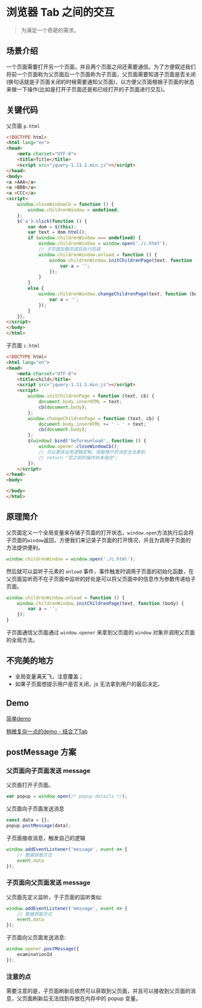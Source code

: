 # 浏览器 Tab 之间的交互

> 为满足一个奇葩的需求。

## 场景介绍

一个页面需要打开另一个页面，并且两个页面之间还需要通信。为了方便叙述我们将前一个页面称为父页面后一个页面称为子页面，父页面需要知道子页面是否关闭(换句话就是子页面关闭的时候需要通知父页面)，以方便父页面根据子页面的状态来做一下操作(比如是打开子页面还是和已经打开的子页面进行交互)。

## 关键代码

父页面 `p.html`

```html
<!DOCTYPE html>
<html lang="en">
<head>
    <meta charset="UTF-8">
    <title>Title</title>
    <script src="jquery-1.11.1.min.js"></script>
</head>
<body>
<a >AAA</a>
<a >BBB</a>
<a >CCC</a>
<script>
    window.closeWindowCb = function () {
        window.childrenWindow = undefined;
    };
    $('a').click(function () {
        var dom = $(this);
        var text = dom.html();
        if (window.childrenWindow === undefined) {
            window.childrenWindow = window.open('./c.html');
            // 子页面加载完成后执行回调
            window.childrenWindow.onload = function () {
                window.childrenWindow.initChildrenPage(text, function (body) {
                    var a = '';
                });
            }
        }
        else {
            window.childrenWindow.changeChildrenPage(text, function (body) {
                var a = '';
            });
        }
    });
</script>
</body>
</html>
```

子页面 `c.html`

```html
<!DOCTYPE html>
<html lang="en">
<head>
    <meta charset="UTF-8">
    <title>child</title>
    <script src="jquery-1.11.1.min.js"></script>
    <script>
        window.initChildrenPage = function (text, cb) {
            document.body.innerHTML = text;
            cb(document.body);
        };
        window.changeChildrenPage = function (text, cb) {
            document.body.innerHTML += ' - ' + text;
            cb(document.body);
        };
        $(window).bind('beforeunload', function () {
            window.opener.closeWindowCb();
            // 可以更具业务逻辑定制，但是用户的决定无法拿到
            // return "您之前的操作尚未保存";
        });
    </script>
</head>
<body>

</body>
</html>
```

## 原理简介
    
父页面定义一个全局变量来存储子页面的打开状态，`window.open`方法执行后会将子页面的`window`返回，方便我们来记录子页面的打开情况，并且为调用子页面的方法提供便利。

```js
window.childrenWindow = window.open('./c.html');
```

然后就可以监听子元素的 `onload` 事件，事件触发时调用子页面的初始化函数，在父页面监听而不在子页面中监听的好处是可以将父页面中的信息作为参数传递给子页面。

```js
window.childrenWindow.onload = function () {
    window.childrenWindow.initChildrenPage(text, function (body) {
        var a = '';
    });
}
```

子页面通信父页面通过 `window.opener` 来拿到父页面的 `window` 对象并调用父页面的全局方法。

## 不完美的地方
    
- 全局变量满天飞，注意覆盖；
- 如果子页面想提示用户是否关闭，js 无法拿到用户的最后决定。

## Demo

[简单demo](/articles/browser-tab/demo/p.html)

[稍微复杂一点的demo - 结合了Tab](/articles/browser-tab/demo/tab-p.html)

## postMessage 方案

### 父页面向子页面发送 message

父页面打开子页面。
```js
var popup = window.open(/* popup details */);
```

父页面向子页面发送消息
```js
const data = {};
popup.postMessage(data);
```

子页面接收消息，触发自己的逻辑
```js
window.addEventListener('message', event => {
    // 数据获取方式
    event.data
});
```

### 子页面向父页面发送 message

父页面先定义监听，于子页面的监听类似:
```js
window.addEventListener('message', event => {
    // 数据获取方式
    event.data
});
```

子页面向父页面发送消息:
```js
window.opener.postMessage({
    examinationId
});
```

### 注意的点

需要注意的是，子页面刷新后依然可以获取到父页面，并且可以接收到父页面的消息，父页面刷新后无法找到存放在内存中的 popup 变量。
